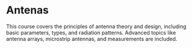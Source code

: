 # Antenas
This course covers the principles of antenna theory and design, including basic parameters, types, and radiation patterns. Advanced topics like antenna arrays, microstrip antennas, and measurements are included. 
